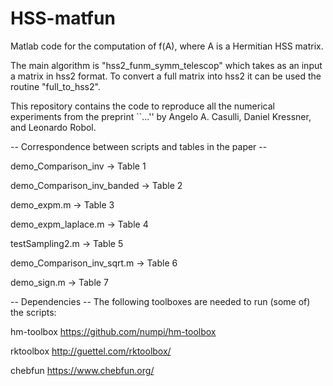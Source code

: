 # HSS-matfun
Matlab code for the computation of f(A), where A is a Hermitian HSS matrix. 

The main algorithm is "hss2_funm_symm_telescop" which takes as an input a matrix in hss2 format. To convert a full matrix into hss2 it can be used the routine "full_to_hss2".

This repository contains the code to reproduce all the numerical experiments from the preprint ``...'' by Angelo A. Casulli, Daniel Kressner, and Leonardo Robol.

-- Correspondence between scripts and tables in the paper --

demo_Comparison_inv -> Table 1

demo_Comparison_inv_banded -> Table 2

demo_expm.m -> Table 3

demo_expm_laplace.m -> Table 4

testSampling2.m -> Table 5

demo_Comparison_inv_sqrt.m -> Table 6

demo_sign.m -> Table 7

-- Dependencies -- The following toolboxes are needed to run (some of) the scripts:

hm-toolbox https://github.com/numpi/hm-toolbox

rktoolbox http://guettel.com/rktoolbox/

chebfun https://www.chebfun.org/

